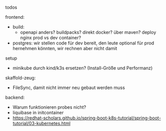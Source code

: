 todos 

frontend:
- build:
  - openapi anders?
  buildpacks?
  direkt docker?
  über maven?
deploy
 nginx prod vs dev container?
 - postgres: wir stellen code für dev bereit, den leute optional für prod hernehmen könnten, wir rechnen aber nicht damit

setup
 - minikube durch kind/k3s ersetzen? (Install-Größe und Performanz)

skaffold-zeug:
 - FileSync, damit nicht immer neu gebaut werden muss

 backend:
- Warum funktionieren probes nicht?
- liquibase in initcontainer
- https://redhat-scholars.github.io/spring-boot-k8s-tutorial/spring-boot-tutorial/03-kubernetes.html
